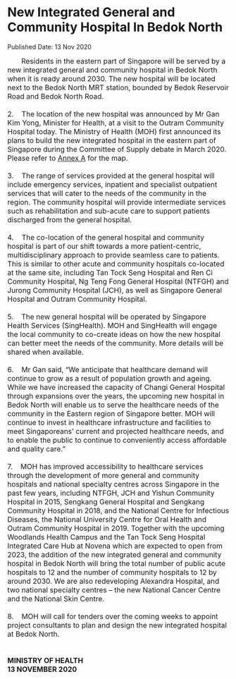 <html>
    <meta http-equiv="Content-Type" content="text/html; charset=utf-8"/>
    <meta charset="utf-8"/>
    <title>New Integrated General and Community Hospital In Bedok North</title>
    <body><h1>New Integrated General and Community Hospital In Bedok North</h1>
    <p>Published Date: 13 Nov 2020</p> <span style="font-size: 16px;">&nbsp; &nbsp; &nbsp; &nbsp;Residents in the eastern part of Singapore will be served by a new integrated general and community hospital in Bedok North when it is ready around 2030. The new hospital will be located next to the Bedok North MRT station, bounded by Bedok Reservoir Road and Bedok North Road.<br><br>2.&nbsp; &nbsp; The location of the new hospital was announced by Mr Gan Kim Yong, Minister for Health, at a visit to the Outram Community Hospital today. The Ministry of Health (MOH) first announced its plans to build the new integrated hospital in the eastern part of Singapore during the Committee of Supply debate in March 2020. Please refer to <span style="text-decoration: underline;"><a href="/docs/librariesprovider5/pressroom/press-releases/annex-a85790d9ae2494611b85ab9d3fc31fbba.pdf?sfvrsn=27f8c25_0" title="Annex A">Annex A</a></span> for the map.<br><br>3.&nbsp; &nbsp;&nbsp;The range of services provided at the general hospital will include emergency services, inpatient and specialist outpatient services that will cater to the needs of the community in the region. The community hospital will provide intermediate services such as rehabilitation and sub-acute care to support patients discharged from the general hospital.<br><br>4.&nbsp; &nbsp;&nbsp;The co-location of the general hospital and community hospital is part of our shift towards a more patient-centric, multidisciplinary approach to provide seamless care to patients. This is similar to other acute and community hospitals co-located at the same site, including Tan Tock Seng Hospital and Ren Ci Community Hospital, Ng Teng Fong General Hospital (NTFGH) and Jurong Community Hospital (JCH), as well as Singapore General Hospital and Outram Community Hospital.<br><br>5.&nbsp; &nbsp;&nbsp;The new general hospital will be operated by Singapore Health Services (SingHealth). MOH and SingHealth will engage the local community to co-create ideas on how the new hospital can better meet the needs of the community. More details will be shared when available.<br><br>6.&nbsp; &nbsp;&nbsp;Mr Gan said, “We anticipate that healthcare demand will continue to grow as a result of population growth and ageing. While we have increased the capacity of Changi General Hospital through expansions over the years, the upcoming new hospital in Bedok North will enable us to serve the healthcare needs of the community in the Eastern region of Singapore better. MOH will continue to invest in healthcare infrastructure and facilities to meet Singaporeans’ current and projected healthcare needs, and to enable the public to continue to conveniently access affordable and quality care.”<br><br>7.&nbsp; &nbsp;&nbsp;MOH has improved accessibility to healthcare services through the development of more general and community hospitals and national specialty centres across Singapore in the past few years, including NTFGH, JCH and Yishun Community Hospital in 2015, Sengkang General Hospital and Sengkang Community Hospital in 2018, and the National Centre for Infectious Diseases, the National University Centre for Oral Health and Outram Community Hospital in 2019. Together with the upcoming Woodlands Health Campus and the Tan Tock Seng Hospital Integrated Care Hub at Novena which are expected to open from 2023, the addition of the new integrated general and community hospital in Bedok North will bring the total number of public acute hospitals to 12 and the number of community hospitals to 12 by around 2030. We are also redeveloping Alexandra Hospital, and two national specialty centres – the new National Cancer Centre and the National Skin Centre.<br><br>8.&nbsp; &nbsp;&nbsp;<strong></strong>MOH will call for tenders over the coming weeks to appoint project consultants to plan and design the new integrated hospital at Bedok North.<br><br><br><strong>MINISTRY OF HEALTH&nbsp;<br>13 NOVEMBER 2020</strong><br></span><div><span style="font-size: 16px;"><br></span></div></body>
</html>